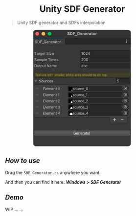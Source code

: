 <h1 align="center">Unity SDF Generator</h1>



> Unity SDF generator and SDFs interpolation

<p align="center">
  <img width="322" src="images/sdfGenerator_editorWindow.png">
</p>

<h2><em>How to use</em></h2>

Drag the `SDF_Generator.cs` anywhere you want.

 And then you can find it here: ***Windows  > SDF Generator***



<h2><em>Demo</em></h2>

WIP ... ...
